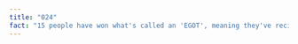 ```yaml
---
title: "024"
fact: "15 people have won what's called an 'EGOT', meaning they've recieved an Emmy, a Grammy, an Oscar and a Tony award. This includes names like Audrey Hepburn, John Legend and Whoopi Goldberg."
---
```

